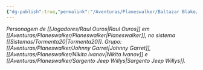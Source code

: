 ```yaml
---
{"dg-publish":true,"permalink":"/Aventuras/Planeswalker/Baltazar Blake/","created":"2025-10-14T11:09:18.078-03:00"}
---
```


*Personagem de [[Jogadores/Raul Ouros\|Raul Ouros]] em [[Aventuras/Planeswalker/Planeswalker\|Planeswalker]], no sistema [[Sistemas/Tormenta20\|Tormenta20]].*
*Grupo: [[Aventuras/Planeswalker/Johnny Garret\|Johnny Garret]], [[Aventuras/Planeswalker/Nikita Ivanov\|Nikita Ivanov]] e [[Aventuras/Planeswalker/Sargento Jeep Willys\|Sargento Jeep Willys]].*
